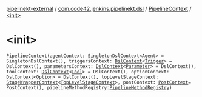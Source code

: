 [pipelinekt-external](../../index.md) / [com.code42.jenkins.pipelinekt.dsl](../index.md) / [PipelineContext](index.md) / [&lt;init&gt;](./-init-.md)

# &lt;init&gt;

`PipelineContext(agentContext: `[`SingletonDslContext`](../-singleton-dsl-context/index.md)`<`[`Agent`](../../com.code42.jenkins.pipelinekt.core/-agent.md)`> = SingletonDslContext(), triggersContext: `[`DslContext`](../-dsl-context/index.md)`<`[`Trigger`](../../com.code42.jenkins.pipelinekt.core/-trigger.md)`> = DslContext(), parametersContext: `[`DslContext`](../-dsl-context/index.md)`<`[`Parameter`](../../com.code42.jenkins.pipelinekt.core/-parameter/index.md)`> = DslContext(), toolContext: `[`DslContext`](../-dsl-context/index.md)`<`[`Tool`](../../com.code42.jenkins.pipelinekt.core/-tool.md)`> = DslContext(), optionContext: `[`DslContext`](../-dsl-context/index.md)`<`[`Option`](../../com.code42.jenkins.pipelinekt.core/-option.md)`> = DslContext(), topLevelStageContext: `[`StageWrapperContext`](../../com.code42.jenkins.pipelinekt.dsl.stage/-stage-wrapper-context/index.md)`<`[`TopLevelStageContext`](../../com.code42.jenkins.pipelinekt.dsl.stage/-top-level-stage-context/index.md)`>, postContext: `[`PostContext`](../../com.code42.jenkins.pipelinekt.dsl.post/-post-context/index.md)` = PostContext(), pipelineMethodRegistry: `[`PipelineMethodRegistry`](../../com.code42.jenkins.pipelinekt.dsl.method/-pipeline-method-registry/index.md)`)`